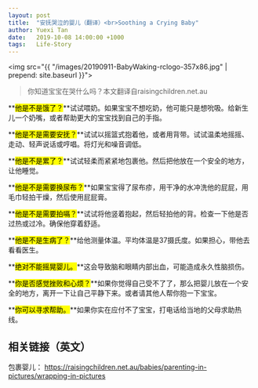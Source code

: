 ```yaml
---
layout: post
title:  "安抚哭泣的婴儿（翻译）<br>Soothing a Crying Baby"
author: Yuexi Tan
date:   2019-10-08 14:00:00 +1000
tags:   Life-Story
---
```


<img src="{{ "/images/20190911-BabyWaking-rclogo-357x86.jpg" | prepend: site.baseurl }}">

>你知道宝宝在哭什么吗？本文翻译自raisingchildren.net.au

**<mark>他是不是饿了？</mark>**试试喂奶。如果宝宝不想吃奶，他可能只是想吮吸。给新生儿一个奶嘴，或者帮助更大的宝宝找到自己的手指。

**<mark>他是不是需要安抚？</mark>**试试以摇篮式抱着他，或者用背带。试试温柔地摇摇、走动、轻声说话或哼唱。将灯光和噪音调低。

**<mark>他是不是累了？</mark>**试试轻柔而紧紧地包裹他。然后把他放在一个安全的地方，让他睡觉。

**<mark>他是不是需要换尿布？</mark>**如果宝宝得了尿布疹，用干净的水冲洗他的屁屁，用毛巾轻拍干燥，然后使用屁屁膏。

**<mark>他是不是需要拍嗝？</mark>**试试将他竖着抱起，然后轻拍他的背。检查一下他是否过热或过冷。确保他穿着舒适。

**<mark>他是不是生病了？</mark>**给他测量体温。平均体温是37摄氏度。如果担心，带他去看看医生。

**<mark>绝对不能摇晃婴儿。</mark>**这会导致脑和眼睛内部出血，可能造成永久性脑损伤。

**<mark>你是否感觉挫败和心烦？</mark>**如果你觉得自己受不了了，那么把婴儿放在一个安全的地方，离开一下让自己平静下来。或者请其他人帮你抱一下宝宝。

**<mark>你可以寻求帮助。</mark>**如果你实在应付不了宝宝，打电话给当地的父母求助热线。

## 相关链接（英文）

包裹婴儿：
https://raisingchildren.net.au/babies/parenting-in-pictures/wrapping-in-pictures
